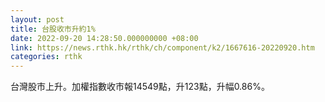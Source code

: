 ```yaml
---
layout: post
title: 台股收市升約1%
date: 2022-09-20 14:28:50.000000000 +08:00
link: https://news.rthk.hk/rthk/ch/component/k2/1667616-20220920.htm
categories: rthk
---
```


台灣股市上升。加權指數收市報14549點，升123點，升幅0.86%。

